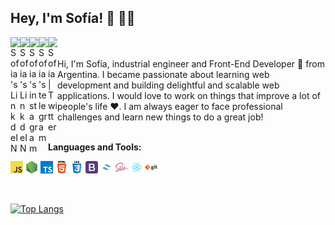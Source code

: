 ## Hey, I'm Sofía! 👋 👩‍💻
<a href="https://www.linkedin.com/in/sofia-punal/">
  <img  align="left" alt="Sofia's LinkdeIN" width="15px"  src="https://cdn.jsdelivr.net/npm/simple-icons@v3/icons/linkedin.svg" />
</a>
<a href="https://discord.com/users/sofiapunal" rel="nofollow">
  <img  align="left" alt="Sofia's LinkdeIN" width="15px"  src="https://cdn.jsdelivr.net/npm/simple-icons@v3/icons/discord.svg" />
</a>
<a href="https://www.instagram.com/sofia.punal">
  <img align="left" alt="Sofia's instagram" width="15px"   src="https://cdn.jsdelivr.net/npm/simple-icons@v3/icons/instagram.svg" />
</a>
<a href="https://t.me/sofiapunal">
  <img align="left" alt="Sofia's telegram" width="15px"   src="https://cdn.jsdelivr.net/npm/simple-icons@v3/icons/telegram.svg" />
</a>
<a href="https://twitter.com/sofiapun6">
  <img  align="left" alt="Sofia | Twitter" width="15px"   src="https://cdn.jsdelivr.net/npm/simple-icons@v3/icons/twitter.svg" />
</a>
<br />
<br />
Hi, I'm Sofía, industrial engineer and Front-End Developer 🚀 from Argentina. I became passionate about learning web development and building delightful and scalable web applications. I would love to work on things that improve a lot of people's life ❤️. I am always eager to face professional challenges and learn new things to do a great job!
<br />
<br />

**Languages and Tools:**

<code><img height="20" src="https://raw.githubusercontent.com/github/explore/80688e429a7d4ef2fca1e82350fe8e3517d3494d/topics/javascript/javascript.png"></code>
<code><img height="20" src="https://raw.githubusercontent.com/github/explore/80688e429a7d4ef2fca1e82350fe8e3517d3494d/topics/nodejs/nodejs.png"></code>
<code><img height="20" src="https://raw.githubusercontent.com/github/explore/80688e429a7d4ef2fca1e82350fe8e3517d3494d/topics/typescript/typescript.png"></code>
<code><img height="20" src="https://raw.githubusercontent.com/github/explore/80688e429a7d4ef2fca1e82350fe8e3517d3494d/topics/html/html.png"></code>
<code><img height="20" src="https://raw.githubusercontent.com/github/explore/80688e429a7d4ef2fca1e82350fe8e3517d3494d/topics/css/css.png"></code>
<code><img height="20" src="https://raw.githubusercontent.com/github/explore/80688e429a7d4ef2fca1e82350fe8e3517d3494d/topics/bootstrap/bootstrap.png"></code>
<code><img height="20" src="https://raw.githubusercontent.com/github/explore/80688e429a7d4ef2fca1e82350fe8e3517d3494d/topics/tailwind/tailwind.png"></code>
<code><img height="20" src="https://raw.githubusercontent.com/github/explore/80688e429a7d4ef2fca1e82350fe8e3517d3494d/topics/sass/sass.png"></code>
<code><img height="20" src="https://raw.githubusercontent.com/github/explore/80688e429a7d4ef2fca1e82350fe8e3517d3494d/topics/react/react.png"></code>
<code><img height="20" src="https://raw.githubusercontent.com/github/explore/80688e429a7d4ef2fca1e82350fe8e3517d3494d/topics/git/git.png"></code>

<br />

[![Top Langs](https://github-readme-stats.vercel.app/api/top-langs/?username=sofia-pr&hide=shell&layout=compact)](https://github.com/anuraghazra/github-readme-stats)

<!--
**sofia-pr/sofia-pr** is a ✨ _special_ ✨ repository because its `README.md` (this file) appears on your GitHub profile.

![GitHub Stats](https://github-readme-stats.vercel.app/api?username=sofia-pr&theme=default) </div>
<div>


Here are some ideas to get you started:

- 🔭 I’m currently working on ...
- 🌱 I’m currently learning ...
- 👯 I’m looking to collaborate on ...
- 🤔 I’m looking for help with ...
- 💬 Ask me about ...
- 📫 How to reach me: ...
- 😄 Pronouns: ...
- ⚡ Fun fact: ...
-->
